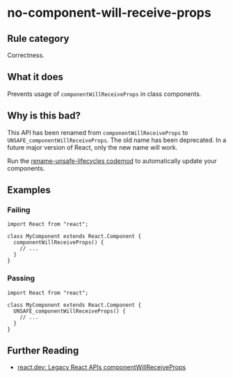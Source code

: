 # no-component-will-receive-props

## Rule category

Correctness.

## What it does

Prevents usage of `componentWillReceiveProps` in class components.

## Why is this bad?

This API has been renamed from `componentWillReceiveProps` to `UNSAFE_componentWillReceiveProps`. The old name has been deprecated. In a future major version of React, only the new name will work.

Run the [rename-unsafe-lifecycles codemod](https://github.com/reactjs/react-codemod#rename-unsafe-lifecycles) to automatically update your components.

## Examples

### Failing

```tsx
import React from "react";

class MyComponent extends React.Component {
  componentWillReceiveProps() {
    // ...
  }
}
```

### Passing

```tsx
import React from "react";

class MyComponent extends React.Component {
  UNSAFE_componentWillReceiveProps() {
    // ...
  }
}
```

## Further Reading

- [react.dev: Legacy React APIs componentWillReceiveProps](https://react.dev/reference/react/Component#componentwillreceiveprops)
